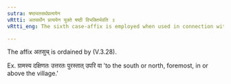 ```yaml
---
sutra: षष्ठ्यतसर्थप्रत्ययेन
vRtti: अतसर्थेन प्रत्ययेन युक्ते षष्ठी विभक्तिर्भवति ॥
vRtti_eng: The sixth case-affix is employed when used in connection with words ending with affixes having the sense of the affix _atasuch_ (V. 3. 28).

---
```

The affix अतसुच् is ordained by (V.3.28).

Ex. ग्रामस्य दक्षिणतः उत्तरतः पुरस्तात् उपरि वा 'to the south or north, foremost, in or above the village.' 